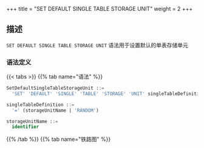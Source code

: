 +++
title = "SET DEFAULT SINGLE TABLE STORAGE UNIT"
weight = 2
+++

## 描述

`SET DEFAULT SINGLE TABLE STORAGE UNIT` 语法用于设置默认的单表存储单元

### 语法定义

{{< tabs >}}
{{% tab name="语法" %}}
```sql
SetDefaultSingleTableStorageUnit ::=
  'SET' 'DEFAULT' 'SINGLE' 'TABLE' 'STORAGE' 'UNIT' singleTableDefinition

singleTableDefinition ::=
  '=' (storageUnitName | 'RANDOM')

storageUnitName ::=
  identifier
```
{{% /tab %}}
{{% tab name="铁路图" %}}
<iframe frameborder="0" name="diagram" id="diagram" width="100%" height="100%"></iframe>
{{% /tab %}}
{{< /tabs >}}


### 补充说明

- `STORAGE UNIT` 需使用 RDL 管理的存储单元。 `RANDOM` 代表随机储存

### 示例

- 设置默认的单表存储单元

```sql
SET DEFAULT SINGLE TABLE STORAGE UNIT = su_0;
```

- 设置默认的单表存储单元为随机储存

```sql
SET DEFAULT SINGLE TABLE STORAGE UNIT = RANDOM;
```

### 保留字

`SET`、`DEFAULT`、`SINGLE`、`TABLE`、`STORAGE`、`UNIT`、`RANDOM`

### 相关链接

- [保留字](/cn/reference/distsql/syntax/reserved-word/)